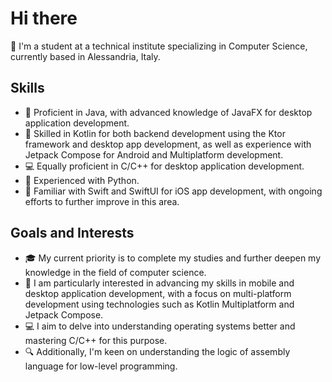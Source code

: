 # Hi there

👋 I'm a student at a technical institute specializing in Computer Science, currently based in Alessandria, Italy.

## Skills

- 🚀 Proficient in Java, with advanced knowledge of JavaFX for desktop application development.
- 🌟 Skilled in Kotlin for both backend development using the Ktor framework and desktop app development, as well as experience with Jetpack Compose for Android and Multiplatform development.
- 💻 Equally proficient in C/C++ for desktop application development.
- 🐍 Experienced with Python.
- 📱 Familiar with Swift and SwiftUI for iOS app development, with ongoing efforts to further improve in this area.

## Goals and Interests

- 🎓 My current priority is to complete my studies and further deepen my knowledge in the field of computer science.
- 📱 I am particularly interested in advancing my skills in mobile and desktop application development, with a focus on multi-platform development using technologies such as Kotlin Multiplatform and Jetpack Compose.
- 💻 I aim to delve into understanding operating systems better and mastering C/C++ for this purpose.
- 🔍 Additionally, I'm keen on understanding the logic of assembly language for low-level programming.

